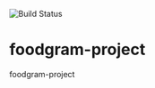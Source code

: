 ![Build Status](https://github.com/schetininl/foodgram-project/workflows/build/badge.svg)
# foodgram-project
foodgram-project
